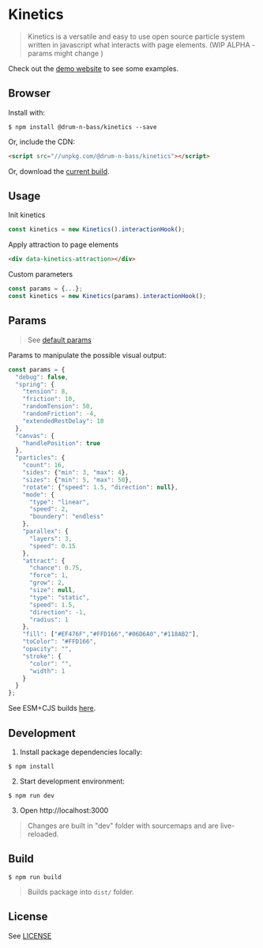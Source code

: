 Kinetics
==========

> Kinetics is a versatile and easy to use open source particle system written in javascript what interacts with page elements. (WIP ALPHA - params might change )

Check out the [demo website](https://kinetics.li) to see some examples.



Browser
---

Install with: 
```shell
$ npm install @drum-n-bass/kinetics --save
```   

Or, include the CDN:

```html
<script src="//unpkg.com/@drum-n-bass/kinetics"></script>
```   

Or, download the [current build](dist/kinetics.js).


Usage
---

Init kinetics
```js
const kinetics = new Kinetics().interactionHook();
```

Apply attraction to page elements
```html
<div data-kinetics-attraction></div>
```

Custom parameters
```js
const params = {...};
const kinetics = new Kinetics(params).interactionHook();
```


Params
---
> See [default params](src/params.json)

Params to manipulate the possible visual output:

```js
const params = {
  "debug": false,
  "spring": {
    "tension": 8,
    "friction": 10,
    "randomTension": 50,
    "randomFriction": -4,
    "extendedRestDelay": 10
  },
  "canvas": {
    "handlePosition": true
  },
  "particles": {
    "count": 16,
    "sides": {"min": 3, "max": 4},
    "sizes": {"min": 5, "max": 50},
    "rotate": {"speed": 1.5, "direction": null},
    "mode": {
      "type": "linear",
      "speed": 2,
      "boundery": "endless"
    },
    "parallex": {
      "layers": 3,
      "speed": 0.15
    },
    "attract": {
      "chance": 0.75,
      "force": 1,
      "grow": 2,
      "size": null,
      "type": "static",
      "speed": 1.5,
      "direction": -1,
      "radius": 1
    },
    "fill": ["#EF476F","#FFD166","#06D6A0","#118AB2"],
    "toColor": "#FFD166",
    "opacity": "",
    "stroke": {
      "color": "",
      "width": 1
    }
  }
};
```


See ESM+CJS builds [here](dist).

Development
-----------

1. Install package dependencies locally:
```shell
$ npm install
```

2. Start development environment:
```shell
$ npm run dev
```

3. Open http://localhost:3000

> Changes are built in "dev" folder with sourcemaps and are live-reloaded.

Build
-----

```shell
$ npm run build
```

> Builds package into `dist/` folder.

License
-----
See [LICENSE](LICENSE)
 
